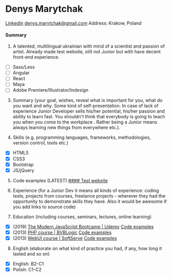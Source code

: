 # Denys Marytchak

[LinkedIn](https://www.linkedin.com/in/denys-marytchak-a7903367/) 
[denys.marytchak@gmail.com](mailto:contact@osf-global.com) 
Address: Krakow, Poland

#### Summary 
1. A talented, multilingual ukrainian with mind of a scientist and passion of artist. Already made test website, still not Junior but with have decent front-end experience.

 - [ ] Sass/Less
 - [ ] Angular
 - [ ] React
 - [ ] Maya
 - [ ] Adobe Premiere/Illustrator/Indesign

3. Summary (your goal, wishes, reveal what is important for you, what do you want and why.
Some kind of self-presentation. In case of lack of experience  Junior Developer sells his/her potential, his/her passion and ability to learn fast. You shouldn't think that everybody is going to teach you when you come to the workplace . Rather being a Junior means always
learning new things from everywhere etc.).

4. Skills (e.g. programming languages, frameworks, methodologies, version control, tools etc.)
- [x] HTML5
- [x] CSS3
- [x] Bootstrap
- [x] JS/jQuery

5. Code examples (LATEST)
[#### Test website](https://fervent-mayer-af8a11.netlify.com/)

6. Experience (for a Junior Dev it means all kinds of experience: coding tests, projects from courses,
freelance projects - wherever they had the opportunity to demonstrate skills they have.
Also it would be awesome if you add links to source code)
7. Education (including courses, seminars, lectures, online learning)
- [x] (2019) [The Modern JavaScript Bootcamp | Udemy](https://www.udemy.com/course/modern-javascript/) [Code examples](https://github.com/SonOfGlory/Andrew-Mead-udemy.com-)
- [x] (2013) [PHP course | BVBLogic](https://bvblogic.com/) [Code examples](https://github.com/SonOfGlory/denys.marytchak/tree/master/BVB%20test%20site)
- [x] (2013) [WebUI course | SoftServe](https://www.softserveinc.com/en-us/) [Code examples](https://github.com/SonOfGlory/denys.marytchak)

8. English (elaborate on what kind of practice you had, if any, how long it lasted and so on)
- [x] English: B2-C1
- [x] Polish:  C1-C2
